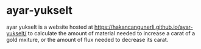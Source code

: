 # ayar-yukselt

ayar yukselt is a website hosted at https://hakancangunerli.github.io/ayar-yukselt/ to calculate the amount of material needed to increase a carat of a gold mxiture, or the amount of flux needed to decrease its carat.
